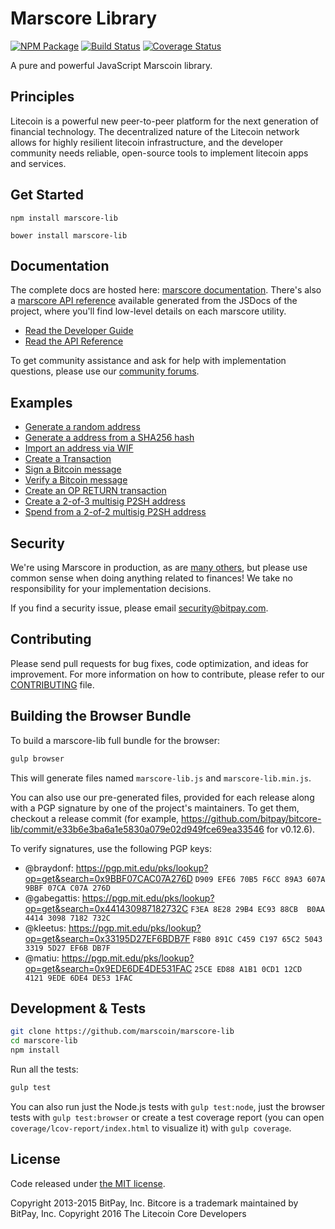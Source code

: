 Marscore Library
=======

[![NPM Package](https://img.shields.io/npm/v/marscore-lib.svg?style=flat-square)](https://www.npmjs.org/package/marscore-lib)
[![Build Status](https://img.shields.io/travis/marscoin/marscore-lib.svg?branch=master&style=flat-square)](https://travis-ci.org/marscoin/marscore-lib)
[![Coverage Status](https://img.shields.io/coveralls/marscoin/marscore-lib.svg?style=flat-square)](https://coveralls.io/r/marscoin/marscore-lib)

A pure and powerful JavaScript Marscoin library.

## Principles

Litecoin is a powerful new peer-to-peer platform for the next generation of financial technology. The decentralized nature of the Litecoin network allows for highly resilient litecoin infrastructure, and the developer community needs reliable, open-source tools to implement litecoin apps and services.

## Get Started

```
npm install marscore-lib
```

```
bower install marscore-lib
```

## Documentation

The complete docs are hosted here: [marscore documentation](http://marscore.io/guide/). There's also a [marscore API reference](http://marscore.io/api/) available generated from the JSDocs of the project, where you'll find low-level details on each marscore utility.

- [Read the Developer Guide](http://marscore.io/guide/)
- [Read the API Reference](http://marscore.io/api/)

To get community assistance and ask for help with implementation questions, please use our [community forums](https://forum.marscore.io/).

## Examples

* [Generate a random address](https://github.com/marscoin/marscore-lib/blob/master/docs/examples.md#generate-a-random-address)
* [Generate a address from a SHA256 hash](https://github.com/marscoin/marscore-lib/blob/master/docs/examples.md#generate-a-address-from-a-sha256-hash)
* [Import an address via WIF](https://github.com/marscoin/marscore-lib/blob/master/docs/examples.md#import-an-address-via-wif)
* [Create a Transaction](https://github.com/marscoin/marscore-lib/blob/master/docs/examples.md#create-a-transaction)
* [Sign a Bitcoin message](https://github.com/marscoin/marscore-lib/blob/master/docs/examples.md#sign-a-bitcoin-message)
* [Verify a Bitcoin message](https://github.com/marscoin/marscore-lib/blob/master/docs/examples.md#verify-a-bitcoin-message)
* [Create an OP RETURN transaction](https://github.com/marscoin/marscore-lib/blob/master/docs/examples.md#create-an-op-return-transaction)
* [Create a 2-of-3 multisig P2SH address](https://github.com/marscoin/marscore-lib/blob/master/docs/examples.md#create-a-2-of-3-multisig-p2sh-address)
* [Spend from a 2-of-2 multisig P2SH address](https://github.com/marscoin/marscore-lib/blob/master/docs/examples.md#spend-from-a-2-of-2-multisig-p2sh-address)


## Security

We're using Marscore in production, as are [many others](http://marscore.io#projects), but please use common sense when doing anything related to finances! We take no responsibility for your implementation decisions.

If you find a security issue, please email security@bitpay.com.

## Contributing

Please send pull requests for bug fixes, code optimization, and ideas for improvement. For more information on how to contribute, please refer to our [CONTRIBUTING](https://github.com/marscoin/marscore-lib/blob/master/CONTRIBUTING.md) file.

## Building the Browser Bundle

To build a marscore-lib full bundle for the browser:

```sh
gulp browser
```

This will generate files named `marscore-lib.js` and `marscore-lib.min.js`.

You can also use our pre-generated files, provided for each release along with a PGP signature by one of the project's maintainers. To get them, checkout a release commit (for example, https://github.com/bitpay/bitcore-lib/commit/e33b6e3ba6a1e5830a079e02d949fce69ea33546 for v0.12.6).

To verify signatures, use the following PGP keys:
- @braydonf: https://pgp.mit.edu/pks/lookup?op=get&search=0x9BBF07CAC07A276D `D909 EFE6 70B5 F6CC 89A3 607A 9BBF 07CA C07A 276D`
- @gabegattis: https://pgp.mit.edu/pks/lookup?op=get&search=0x441430987182732C `F3EA 8E28 29B4 EC93 88CB  B0AA 4414 3098 7182 732C`
- @kleetus: https://pgp.mit.edu/pks/lookup?op=get&search=0x33195D27EF6BDB7F `F8B0 891C C459 C197 65C2 5043 3319 5D27 EF6B DB7F`
- @matiu: https://pgp.mit.edu/pks/lookup?op=get&search=0x9EDE6DE4DE531FAC `25CE ED88 A1B1 0CD1 12CD  4121 9EDE 6DE4 DE53 1FAC`


## Development & Tests

```sh
git clone https://github.com/marscoin/marscore-lib
cd marscore-lib
npm install
```

Run all the tests:

```sh
gulp test
```

You can also run just the Node.js tests with `gulp test:node`, just the browser tests with `gulp test:browser`
or create a test coverage report (you can open `coverage/lcov-report/index.html` to visualize it) with `gulp coverage`.

## License

Code released under [the MIT license](https://github.com/marscoin/marscore-lib/blob/master/LICENSE).

Copyright 2013-2015 BitPay, Inc. Bitcore is a trademark maintained by BitPay, Inc.
Copyright 2016 The Litecoin Core Developers

